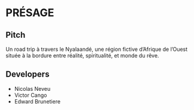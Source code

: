# PRÉSAGE
## Pitch
Un road trip à travers le Nyalaandé, une région fictive d’Afrique de l’Ouest située à la bordure entre réalité, spiritualité, et monde du rêve.
## Developers
- Nicolas Neveu
- Victor Cango
- Edward Brunetiere
